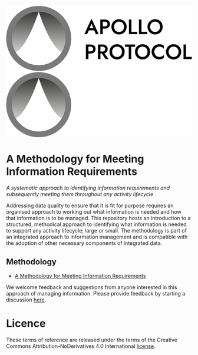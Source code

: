![Apollo Protocol Logo](https://raw.githubusercontent.com/Apollo-Protocol/information-requirement-methodology/main/img/apollo-protocol-logo.png#gh-light-mode-only)
![Apollo Protocol Logo](https://raw.githubusercontent.com/Apollo-Protocol/information-requirement-methodology/main/img/apollo-protocol-logo-dark-mode.png#gh-dark-mode-only)

# A Methodology for Meeting Information Requirements
_A systematic approach to identifying information requirements and subsequently meeting them throughout any activity lifecycle_

Addressing data quality to ensure that it is fit for purpose requires an organised approach to working out what information is needed and how that information is to be managed.  This repository hosts an introduction to a structured, methodical approach to identifying what information is needed to support any activity lifecycle; large or small.  The methodology is part of an integrated approach to information management and is compatible with the adoption of other necessary components of integrated data.

## Methodology

* [A Methodology for Meeting Information Requirements](./information-requirement-methodology.md)

We welcome feedback and suggestions from anyone interested in this approach of managing information. Please provide feedback by starting a discussion [here](https://github.com/Apollo-Protocol/information-requirement-methodology/discussions).

# Licence

These terms of reference are released under the terms of the Creative Commons Attribution-NoDerivatives 4.0 International [license](LICENCE.md).
